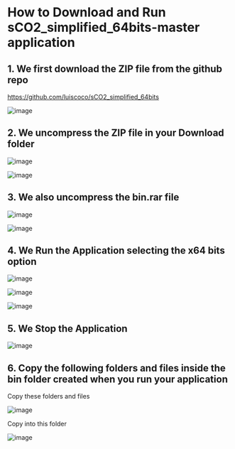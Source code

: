 # How to Download and Run sCO2_simplified_64bits-master application

## 1. We first download the ZIP file from the github repo

https://github.com/luiscoco/sCO2_simplified_64bits

![image](https://github.com/user-attachments/assets/5b7f92a1-b308-4e80-aecc-a1388ad5d298)

## 2. We uncompress the ZIP file in your Download folder

![image](https://github.com/user-attachments/assets/94e9d576-b45c-4d2c-9871-10e77244a672)

![image](https://github.com/user-attachments/assets/e548ab56-3100-4ab5-adaa-9151dcfcf102)

## 3. We also uncompress the bin.rar file

![image](https://github.com/user-attachments/assets/1f1f752b-1292-4b35-ae5e-9ab778a74c93)

![image](https://github.com/user-attachments/assets/f4b2175d-f40e-41dc-ad54-3540cb21d67a)

## 4. We Run the Application selecting the x64 bits option

![image](https://github.com/user-attachments/assets/45bd47b1-a340-42fa-b227-5d1837b53504)

![image](https://github.com/user-attachments/assets/d16cef2e-89a1-433a-9d7d-de0ee8d7f3e6)

![image](https://github.com/user-attachments/assets/d888cfd9-a997-45af-8220-59a26406ec9a)

## 5. We Stop the Application

![image](https://github.com/user-attachments/assets/527f3bc6-5019-4ce2-938d-3f4f2398dd19)

## 6. Copy the following folders and files inside the bin folder created when you run your application

Copy these folders and files

![image](https://github.com/user-attachments/assets/63fb6ac0-5348-4826-97af-133fab24a539)

Copy into this folder

![image](https://github.com/user-attachments/assets/1970e2df-4df9-4108-8b53-62d475a8438f)

